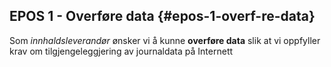 ## EPOS 1 - Overføre data {#epos-1-overf-re-data}

Som _innhaldsleverandør_ ønsker vi å kunne **overføre data** slik at vi oppfyller krav om tilgjengeleggjering av journaldata på Internett